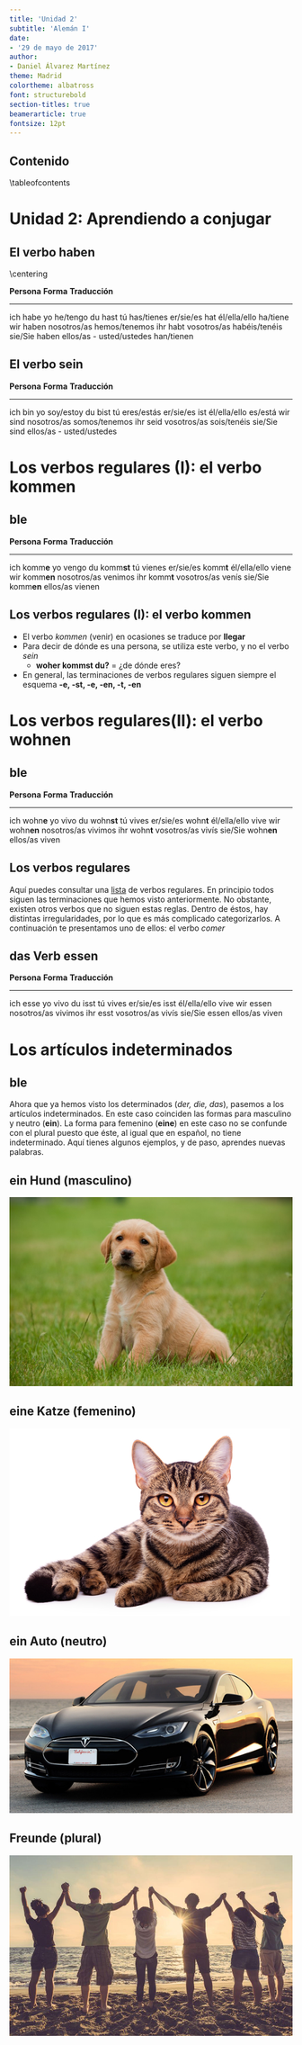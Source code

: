 ```yaml
---
title: 'Unidad 2'
subtitle: 'Alemán I'
date:
- '29 de mayo de 2017'
author:
- Daniel Álvarez Martínez
theme: Madrid
colortheme: albatross
font: structurebold
section-titles: true
beamerarticle: true
fontsize: 12pt
---
```


## Contenido

\tableofcontents

# Unidad 2: Aprendiendo a conjugar

## El verbo haben

\centering

**Persona**      **Forma**        **Traducción**
---------      -----------    -------------
ich            habe           yo he/tengo
du             hast           tú has/tienes
er/sie/es      hat            él/ella/ello  ha/tiene
wir            haben          nosotros/as hemos/tenemos
ihr            habt           vosotros/as habéis/tenéis
sie/Sie        haben          ellos/as - usted/ustedes han/tienen

## El verbo sein

**Persona**      **Forma**     **Traducción**
---------      -----------    -------------
ich            bin            yo soy/estoy
du             bist           tú eres/estás
er/sie/es      ist            él/ella/ello  es/está
wir            sind           nosotros/as somos/tenemos
ihr            seid           vosotros/as sois/tenéis
sie/Sie        sind           ellos/as - usted/ustedes

# Los verbos regulares (I): el verbo kommen

## ble

**Persona**      **Forma**     **Traducción**
---------      -----------    -------------
ich            komm**e**         yo vengo
du             komm**st**        tú vienes
er/sie/es      komm**t**         él/ella/ello  viene
wir            komm**en**        nosotros/as venimos
ihr            komm**t**         vosotros/as venís
sie/Sie        komm**en**        ellos/as vienen

## Los verbos regulares (I): el verbo kommen

- El verbo *kommen* (venir) en ocasiones se traduce por **llegar**
- Para decir de dónde es una persona, se utiliza este verbo, y no el verbo *sein*
    - **woher kommst du?** = ¿de dónde eres?
- En general, las terminaciones de verbos regulares siguen siempre el esquema **-e, -st, -e, -en, -t, -en**

# Los verbos regulares(II): el verbo wohnen

## ble

**Persona**      **Forma**        **Traducción**
---------      -----------    -------------
ich            wohn**e**        yo vivo
du             wohn**st**       tú vives
er/sie/es      wohn**t**        él/ella/ello  vive
wir            wohn**en**       nosotros/as vivimos
ihr            wohn**t**        vosotros/as vivís
sie/Sie        wohn**en**       ellos/as viven

## Los verbos regulares

Aquí puedes consultar una [lista](https://www.alemansencillo.com/verbos-regulares) de verbos regulares. En principio todos siguen las terminaciones que hemos visto anteriormente.
No obstante, existen otros verbos que no siguen estas reglas. Dentro de éstos, hay distintas irregularidades, por lo que es más complicado categorizarlos. A continuación te presentamos uno de ellos: el verbo *comer*

## das Verb **essen**

**Persona**      **Forma**        **Traducción**
---------      -----------    -------------
ich            esse           yo vivo
du             isst           tú vives
er/sie/es      isst           él/ella/ello  vive
wir            essen          nosotros/as vivimos
ihr            esst           vosotros/as vivís
sie/Sie        essen           ellos/as viven

# Los artículos indeterminados

## ble

Ahora que ya hemos visto los determinados (*der, die, das*), pasemos a los artículos indeterminados. En este caso coinciden las formas para masculino y neutro (**ein**). La forma para femenino (**eine**) en este caso no se confunde con el plural puesto que éste, al igual que en español, no tiene indeterminado. Aquí tienes algunos ejemplos, y de paso, aprendes nuevas palabras.

## ein Hund (masculino)

![perro](./imagenes/perro.jpg)

## eine Katze (femenino)

![gato](./imagenes/gato.jpg)

## ein Auto (neutro)

![coche](./imagenes/coche.jpg)

## Freunde (plural)

![amigos](./imagenes/amigos.jpg)


